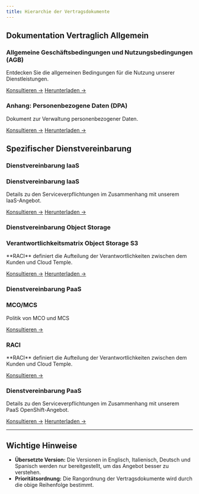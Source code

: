 ```yaml
---
title: Hierarchie der Vertragsdokumente
---
```


## Dokumentation Vertraglich Allgemein

<div class="card-grid">

  <div class="card">
    <h3>Allgemeine Geschäftsbedingungen und Nutzungsbedingungen (AGB)</h3>
    <p>Entdecken Sie die allgemeinen Bedingungen für die Nutzung unserer Dienstleistungen.</p>
    <a href="/docs/governance/cgvu" class="card-link">Konsultieren &rarr;</a>
    <a href="/docs/governance/cgvu.docx" download="/docs/governance/cgvu.docx" class="card-link">Herunterladen &rarr;</a>
  </div>

  <div class="card">
    <h3>Anhang: Personenbezogene Daten (DPA)</h3>
    <p>Dokument zur Verwaltung personenbezogener Daten.</p>
    <a href="/docs/governance/dpa" class="card-link">Konsultieren &rarr;</a>
    <a href="/docs/governance/dpa.docx" download="/docs/governance/dpa.docx" class="card-link">Herunterladen &rarr;</a>

  </div>
</div>

## Spezifischer Dienstvereinbarung

### Dienstvereinbarung IaaS
 <div class="card-grid">
  <div class="card">
    <h3>Dienstvereinbarung IaaS</h3>
    <p>Details zu den Serviceverpflichtungen im Zusammenhang mit unserem IaaS-Angebot.</p>
    <a href="/docs/governance/iaas/sla_iaas" class="card-link">Konsultieren &rarr;</a>
    <a href="/docs/governance/iaas/sla_iaas.docx" download="/docs/governance/iaas/sla_iaas.docx" class="card-link">Herunterladen &rarr;</a>
  </div>
</div>

### Dienstvereinbarung Object Storage
 <div class="card-grid">
  <div class="card">
    <h3>Verantwortlichkeitsmatrix Object Storage S3</h3>
    <p>**RACI** definiert die Aufteilung der Verantwortlichkeiten zwischen dem Kunden und Cloud Temple.</p>
    <a href="/docs/governance/iaas/raci_s3" class="card-link">Konsultieren &rarr;</a>
    <a href="/docs/governance/iaas/raci_s3.docx" download="/docs/governance/iaas/raci_s3.docx" class="card-link">Herunterladen &rarr;</a>
  </div>
</div>

### Dienstvereinbarung PaaS
 <div class="card-grid">
  <div class="card">
    <h3>MCO/MCS</h3>
    <p>Politik von MCO und MCS</p>
    <a href="/docs/governance/paas/mco_mcs" class="card-link">Konsultieren &rarr;</a>
  </div>
  <div class="card">
    <h3>RACI</h3>
    <p>**RACI** definiert die Aufteilung der Verantwortlichkeiten zwischen dem Kunden und Cloud Temple.</p>
    <a href="/docs/governance/paas/raci" class="card-link">Konsultieren &rarr;</a>
  </div>
  <div class="card">
    <h3>Dienstvereinbarung PaaS</h3>
    <p>Details zu den Serviceverpflichtungen im Zusammenhang mit unserem PaaS OpenShift-Angebot.</p>
    <a href="/docs/governance/paas/service_agreement_paas" class="card-link">Konsultieren &rarr;</a>
    <a href="/docs/governance/paas/service_agreement_paas.docx" download="/docs/governance/paas/service_agreement_paas.docx" class="card-link">Herunterladen &rarr;</a>
  </div>
</div>

---

## Wichtige Hinweise

- **Übersetzte Version:** Die Versionen in Englisch, Italienisch, Deutsch und Spanisch werden nur bereitgestellt, um das Angebot besser zu verstehen.
- **Prioritätsordnung:** Die Rangordnung der Vertragsdokumente wird durch die obige Reihenfolge bestimmt.
